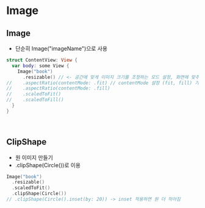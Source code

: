 # Image

## Image
- 단순히 Image("imageName")으로 사용
```Swift
struct ContentView: View {
  var body: some View {
    Image("book")
      .resizable() // <- 공간에 맞게 이미지 크기를 조정하는 모드 설정, 화면에 맞추어서 채워지는 효과
//    .aspectRatio(contentMode: .fit) // contentMode 설정 (fit, fill) 가능
//    .aspectRatio(contentMode: .fill)
//    .scaledToFit()
//    .scaledToFill()
  }
}
```
<br/>

## ClipShape
- 원 이미지 만들기
- .clipShape(Circle())로 이용

```Swift
Image("book")
  .resizable()
  .scaledToFit()
  .clipShape(Circle())
// .clipShape(Circle().inset(by: 20)) -> inset 적용하면 원 더 작아짐
```
<br/>
